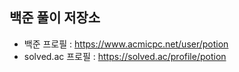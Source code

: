 ## 백준 풀이 저장소
* 백준 프로필 : https://www.acmicpc.net/user/potion
* solved.ac 프로필 : https://solved.ac/profile/potion

